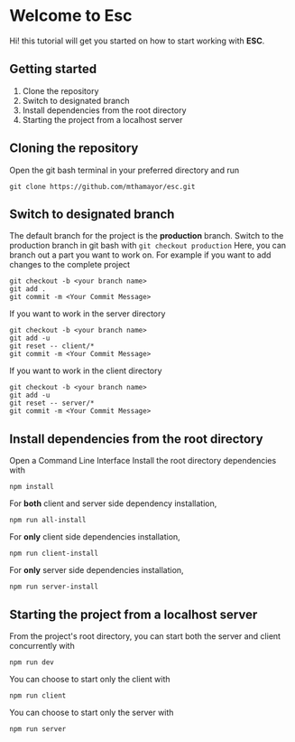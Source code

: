 # Welcome to Esc

Hi! this tutorial will get you started on how to start working with **ESC**.

## Getting started

1. Clone the repository
2. Switch to designated branch
3. Install dependencies from the root directory
4. Starting the project from a localhost server

## Cloning the repository

Open the git bash terminal in your preferred directory and run

    git clone https://github.com/mthamayor/esc.git

## Switch to designated branch

The default branch for the project is the **production** branch.
Switch to the production branch in git bash with
`git checkout production`
Here, you can branch out a part you want to work on.
For example if you want to add changes to the complete project

    git checkout -b <your branch name>
    git add .
    git commit -m <Your Commit Message>

If you want to work in the server directory

    git checkout -b <your branch name>
    git add -u
    git reset -- client/*
    git commit -m <Your Commit Message>

If you want to work in the client directory

    git checkout -b <your branch name>
    git add -u
    git reset -- server/*
    git commit -m <Your Commit Message>

## Install dependencies from the root directory

Open a Command Line Interface
Install the root directory dependencies with

    npm install

For **both** client and server side dependency installation,

    npm run all-install

For **only** client side dependencies installation,

    npm run client-install

For **only** server side dependencies installation,

    npm run server-install

## Starting the project from a localhost server

From the project's root directory, you can start both the server and client concurrently with

    npm run dev

You can choose to start only the client with

    npm run client

You can choose to start only the server with

    npm run server
